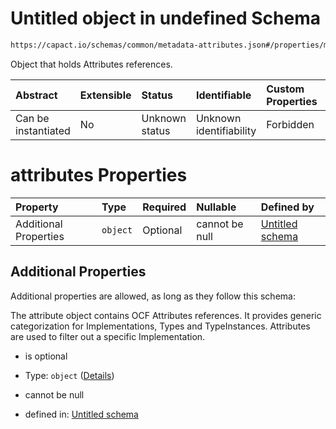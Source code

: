 # Untitled object in undefined Schema

```txt
https://capact.io/schemas/common/metadata-attributes.json#/properties/metadata/allOf/1/properties/attributes
```

Object that holds Attributes references.

| Abstract            | Extensible | Status         | Identifiable            | Custom Properties | Additional Properties | Access Restrictions | Defined In                                                                            |
| :------------------ | :--------- | :------------- | :---------------------- | :---------------- | :-------------------- | :------------------ | :------------------------------------------------------------------------------------ |
| Can be instantiated | No         | Unknown status | Unknown identifiability | Forbidden         | Allowed               | none                | [implementation.json*](../../../../ocf-spec/0.0.1/schema/implementation.json "open original schema") |

# attributes Properties

| Property              | Type     | Required | Nullable       | Defined by                                                                                                                                                |
| :-------------------- | :------- | :------- | :------------- | :-------------------------------------------------------------------------------------------------------------------------------------------------------- |
| Additional Properties | `object` | Optional | cannot be null | [Untitled schema](metadata-attributes-additionalproperties.md "https://capact.io/schemas/common/metadata-attributes.json#/additionalProperties") |

## Additional Properties

Additional properties are allowed, as long as they follow this schema:

The attribute object contains OCF Attributes references. It provides generic categorization for Implementations, Types and TypeInstances. Attributes are used to filter out a specific Implementation.

*   is optional

*   Type: `object` ([Details](metadata-attributes-additionalproperties.md))

*   cannot be null

*   defined in: [Untitled schema](metadata-attributes-additionalproperties.md "https://capact.io/schemas/common/metadata-attributes.json#/additionalProperties")
